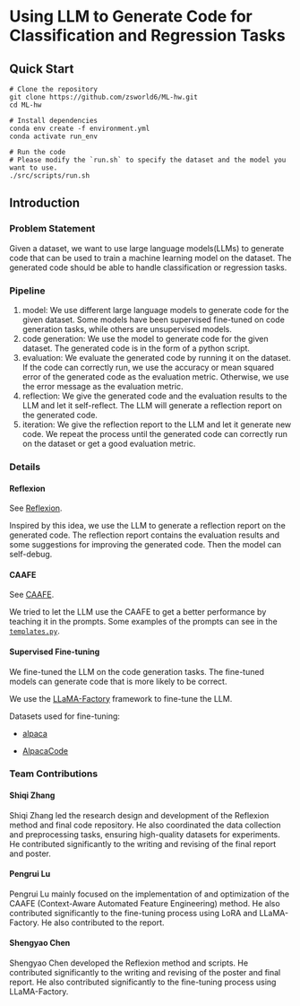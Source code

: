 # Using LLM to Generate Code for Classification and Regression Tasks

## Quick Start

```shell
# Clone the repository
git clone https://github.com/zsworld6/ML-hw.git
cd ML-hw

# Install dependencies
conda env create -f environment.yml
conda activate run_env

# Run the code
# Please modify the `run.sh` to specify the dataset and the model you want to use.
./src/scripts/run.sh
```

## Introduction

### Problem Statement

Given a dataset, we want to use large language models(LLMs) to generate code that can be used to train a machine learning model on the dataset. The generated code should be able to handle classification or regression tasks.

### Pipeline

1. model: We use different large language models to generate code for the given dataset. Some models have been supervised fine-tuned on code generation tasks, while others are unsupervised models.
2. code generation: We use the model to generate code for the given dataset. The generated code is in the form of a python script.
3. evaluation: We evaluate the generated code by running it on the dataset. If the code can correctly run, we use the accuracy or mean squared error of the generated code as the evaluation metric. Otherwise, we use the error message as the evaluation metric.
4. reflection: We give the generated code and the evaluation results to the LLM and let it self-reflect. The LLM will generate a reflection report on the generated code.
5. iteration: We give the reflection report to the LLM and let it generate new code. We repeat the process until the generated code can correctly run on the dataset or get a good evaluation metric.

### Details

#### Reflexion

See [Reflexion](https://github.com/noahshinn/reflexion).

Inspired by this idea, we use the LLM to generate a reflection report on the generated code. The reflection report contains the evaluation results and some suggestions for improving the generated code. Then the model can self-debug.

#### CAAFE

See [CAAFE](https://github.com/automl/CAAFE/tree/main).

We tried to let the LLM use the CAAFE to get a better performance by teaching it in the prompts. Some examples of the prompts can see in the [`templates.py`](./src/caafe/templates.py).

#### Supervised Fine-tuning

We fine-tuned the LLM on the code generation tasks. The fine-tuned models can generate code that is more likely to be correct.

We use the [LLaMA-Factory](https://github.com/hiyouga/LLaMA-Factory/tree/main) framework to fine-tune the LLM.

Datasets used for fine-tuning:

- [alpaca](https://huggingface.co/datasets/tatsu-lab/alpaca)

- [AlpacaCode](https://huggingface.co/datasets/mwitiderrick/AlpacaCode)

### Team Contributions

#### Shiqi Zhang
Shiqi Zhang led the research design and development of the Reflexion method and final code repository. He also coordinated the data collection and preprocessing tasks, ensuring high-quality datasets for experiments. He contributed significantly to the writing and revising of the final report and poster.

#### Pengrui Lu
Pengrui Lu mainly focused on the implementation of and optimization of the CAAFE (Context-Aware Automated Feature Engineering) method. He also contributed significantly to the fine-tuning process using LoRA and LLaMA-Factory. He also contributed to the report.

#### Shengyao Chen
Shengyao Chen developed the Reflexion method and scripts. He contributed significantly to the writing and revising of the poster and final report. He also contributed significantly to the fine-tuning process using LLaMA-Factory.
